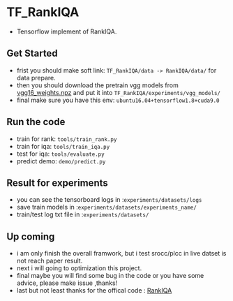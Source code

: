 # TF_RankIQA

- Tensorflow implement of RankIQA. 

## Get Started

- frist you should make soft link: `TF_RankIQA/data -> RankIQA/data/` for data prepare.
- then you should download the pretrain vgg models from [vgg16_weights.npz](http://www.cs.toronto.edu/~frossard/post/vgg16/) and put it into `TF_RankIQA/experiments/vgg_models/`
- final make sure you have this env: `ubuntu16.04+tensorflow1.8+cuda9.0`

## Run the code

- train for rank: `tools/train_rank.py`
- train for iqa: `tools/train_iqa.py`
- test for iqa: `tools/evaluate.py`
- predict demo: `demo/predict.py`

## Result for experiments

- you can see the tensorboard logs in :`experiments/datasets/logs`
- save train models in :`experiments/datasets/experiments_name/`
- train/test log txt file in :`experiments/datasets/`

## Up coming

- i am only finish the overall framwork, but i test srocc/plcc in live datset is not reach paper result.
- next i will going to optimization this project.
- final maybe you will find some bug in the code or you have some advice, please make issue ,thanks!
- last but not least thanks for the offical code : [RankIQA](https://github.com/xialeiliu/RankIQA)

